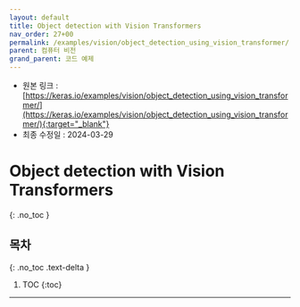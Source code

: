 ```yaml
---
layout: default
title: Object detection with Vision Transformers
nav_order: 27+00
permalink: /examples/vision/object_detection_using_vision_transformer/
parent: 컴퓨터 비전
grand_parent: 코드 예제
---
```


* 원본 링크 : [https://keras.io/examples/vision/object_detection_using_vision_transformer/](https://keras.io/examples/vision/object_detection_using_vision_transformer/){:target="_blank"}
* 최종 수정일 : 2024-03-29

# Object detection with Vision Transformers
{: .no_toc }

## 목차
{: .no_toc .text-delta }

1. TOC
{:toc}

---
